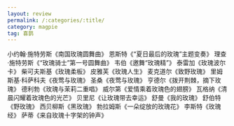 ```yaml
---
layout: review
permalink: /:categories/:title/
category: magpie
tag: 喜鹊
---
```



小约翰·施特劳斯《南国玫瑰圆舞曲》
恩斯特《“夏日最后的玫瑰”主题变奏》
理查·施特劳斯《“玫瑰骑士”第一号圆舞曲》
韦伯《邀舞“玫瑰精”》
泰雷加《玫瑰波尔卡》
柴可夫斯基《玫瑰柔板》
皮雅芙《玫瑰人生》
麦克道尔《致野玫瑰》
里姆斯基·科萨科夫《夜莺与玫瑰》
圣桑《夜莺与玫瑰》
亨德尔《拨开荆棘，摘下玫瑰》
德利勃《玫瑰与茉莉二重唱》
威尔第《爱情乘着玫瑰色的翅膀》
瓦格纳《清晨闪耀着玫瑰色的光芒》
贝里尼《让玫瑰带去幸运》
舒曼《我的玫瑰》
舒伯特《野玫瑰》
西贝柳斯《黑玫瑰》
勃拉姆斯《一朵绽放的玫瑰花》
李斯特《玫瑰经》
萨蒂《来自玫瑰十字架的钟声》